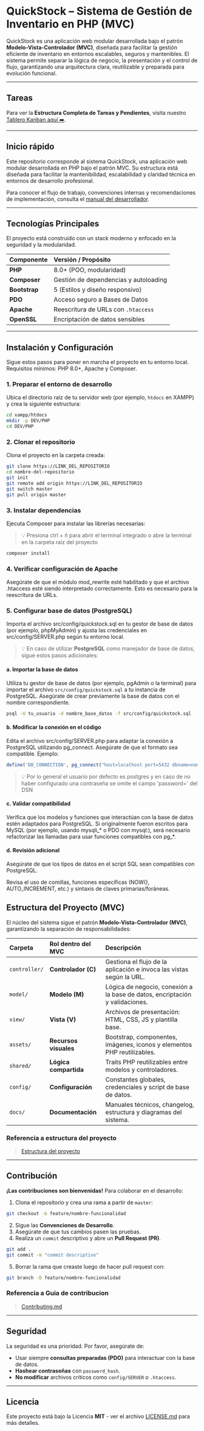 # QuickStock – Sistema de Gestión de Inventario en PHP (MVC)

QuickStock es una aplicación web modular desarrollada bajo el patrón **Modelo-Vista-Controlador (MVC)**, diseñada para facilitar la gestión eficiente de inventario en entornos escalables, seguros y mantenibles. El sistema permite separar la lógica de negocio, la presentación y el control de flujo, garantizando una arquitectura clara, reutilizable y preparada para evolución funcional.

---

## Tareas

Para ver la **Estructura Completa de Tareas y Pendientes**, visita nuestro [Tablero Kanban aquí ➡️](.kanbn/index.md).

---


## Inicio rápido

Este repositorio corresponde al sistema QuickStock, una aplicación web modular desarrollada en PHP bajo el patrón MVC. Su estructura está diseñada para facilitar la mantenibilidad, escalabilidad y claridad técnica en entornos de desarrollo profesional.

Para conocer el flujo de trabajo, convenciones internas y recomendaciones de implementación, consulta el [manual del desarrollador](/src/docs/manual_desarrollador.md).

---

## Tecnologías Principales

El proyecto está construido con un stack moderno y enfocado en la seguridad y la modularidad.

| Componente    | Versión / Propósito                   |
| :------------ | :------------------------------------ |
| **PHP**       | 8.0+ (POO, modularidad)               |
| **Composer**  | Gestión de dependencias y autoloading |
| **Bootstrap** | 5 (Estilos y diseño responsivo)       |
| **PDO**       | Acceso seguro a Bases de Datos        |
| **Apache**    | Reescritura de URLs con `.htaccess`   |
| **OpenSSL**   | Encriptación de datos sensibles       |

---

## Instalación y Configuración

Sigue estos pasos para poner en marcha el proyecto en tu entorno local. Requisitos mínimos: PHP 8.0+, Apache y Composer.

### 1. Preparar el entorno de desarrollo

Ubica el directorio raíz de tu servidor web (por ejemplo, `htdocs` en XAMPP) y crea la siguiente estructura:

```bash
cd xampp/htdocs
mkdir -p DEV/PHP
cd DEV/PHP
```

### 2. Clonar el repositorio
Clona el proyecto en la carpeta creada:

```bash
git clone https://LINK_DEL_REPOSITORIO
cd nombre-del-repositorio
git init
git remote add origin https://LINK_DEL_REPOSITORIO
git switch master
git pull origin master
```
### 3. Instalar dependencias
Ejecuta Composer para instalar las librerías necesarias:

> 💡 Presiona ctrl + ñ para abrir el terminal integrado o abre la terminal en la carpeta raiz del proyecto 

```bash
composer install
```

### 4. Verificar configuración de Apache
Asegúrate de que el módulo mod_rewrite esté habilitado y que el archivo .htaccess esté siendo interpretado correctamente. Esto es necesario para la reescritura de URLs.

### 5. Configurar base de datos (PostgreSQL)

Importa el archivo src/config/quickstock.sql en tu gestor de base de datos (por ejemplo, phpMyAdmin) y ajusta las credenciales en src/config/SERVER.php según tu entorno local.

> 💡 En caso de utilizar **PostgreSQL** como manejador de base de datos, sigue estos pasos adicionales:

#### a. Importar la base de datos

Utiliza tu gestor de base de datos (por ejemplo, pgAdmin o la terminal) para importar el archivo `src/config/quickstock.sql` a tu instancia de PostgreSQL. Asegúrate de crear previamente la base de datos con el nombre correspondiente.

```bash
psql -U tu_usuario -d nombre_base_datos -f src/config/quickstock.sql
```

#### b. Modificar la conexión en el código

Edita el archivo src/config/SERVER.php para adaptar la conexión a PostgreSQL utilizando pg_connect. Asegúrate de que el formato sea compatible. Ejemplo:

```php
define('DB_CONNECTION', pg_connect("host=localhost port=5432 dbname=nombre_base_datos user=tu_usuario password=tu_clave"));
```

> 💡 Por lo general el usuario por defecto es postgres y en caso de no haber configurado una contraseña se omite el campo 'password=' del DSN

#### c. Validar compatibilidad
Verifica que los modelos y funciones que interactúan con la base de datos estén adaptados para PostgreSQL. Si originalmente fueron escritos para MySQL (por ejemplo, usando mysqli_* o PDO con mysql:), será necesario refactorizar las llamadas para usar funciones compatibles con pg_*.

#### d. Revisión adicional
Asegúrate de que los tipos de datos en el script SQL sean compatibles con PostgreSQL.

Revisa el uso de comillas, funciones específicas (NOW(), AUTO_INCREMENT, etc.) y sintaxis de claves primarias/foráneas.


## Estructura del Proyecto (MVC)

El núcleo del sistema sigue el patrón **Modelo-Vista-Controlador (MVC)**, garantizando la separación de responsabilidades:

| Carpeta         | Rol dentro del MVC     | Descripción                                                                 |
| :-------------- | :--------------------- | :-------------------------------------------------------------------------- |
| `controller/`   | **Controlador (C)**    | Gestiona el flujo de la aplicación e invoca las vistas según la URL.        |
| `model/`        | **Modelo (M)**         | Lógica de negocio, conexión a la base de datos, encriptación y validaciones.|
| `view/`         | **Vista (V)**          | Archivos de presentación: HTML, CSS, JS y plantilla base.                   |
| `assets/`       | **Recursos visuales**  | Bootstrap, componentes, imágenes, iconos y elementos PHP reutilizables.     |
| `shared/`       | **Lógica compartida**  | Traits PHP reutilizables entre modelos y controladores.                     |
| `config/`       | **Configuración**      | Constantes globales, credenciales y script de base de datos.                |
| `docs/`         | **Documentación**      | Manuales técnicos, changelog, estructura y diagramas del sistema.           |

### Referencia a estructura del proyecto

>[Estructura del proyecto](src/docs/estructura_proyecto.md)

---

## Contribución

**¡Las contribuciones son bienvenidas!** Para colaborar en el desarrollo:

1.  Clona el repositorio y crea una rama a partir de `master`: 

```bash
git checkout -b feature/nombre-funcionalidad
```

2.  Sigue las **Convenciones de Desarrollo**.
3.  Asegúrate de que tus cambios pasen las pruebas.
4.  Realiza un `commit` descriptivo y abre un **Pull Request (PR)**.
``` bash
git add .
git commit -m "commit descriptivo"
```

5. Borrar la rama que creaste luego de hacer pull request con:

```bash
git branch -D feature/nombre-funcionalidad
```

### Referencia a Guia de contribucion

>[Contributing.md](src/docs/Contributing.md)

---

## Seguridad

La seguridad es una prioridad. Por favor, asegúrate de:

* Usar siempre **consultas preparadas (PDO)** para interactuar con la base de datos.
* **Hashear contraseñas** con `password_hash`.
* **No modificar** archivos críticos como `config/SERVER` o `.htaccess`.

---

## Licencia

Este proyecto está bajo la Licencia **MIT** - ver el archivo [LICENSE.md](src/docs/LICENSE.MD) para más detalles.
